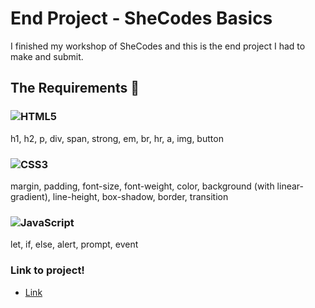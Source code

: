 # End Project - SheCodes Basics

I finished my workshop of SheCodes and this is the end project I had to make and submit.

## The Requirements 📝
### ![HTML5](https://img.shields.io/badge/html5-%23E34F26.svg?style=for-the-badge&logo=html5&logoColor=white)
h1, h2, p, div, span, strong, em, br, hr, a, img, button

### ![CSS3](https://img.shields.io/badge/css3-%231572B6.svg?style=for-the-badge&logo=css3&logoColor=white)
margin, padding, font-size, font-weight, color, background (with linear-gradient), line-height, box-shadow, border, transition

### ![JavaScript](https://img.shields.io/badge/javascript-%23323330.svg?style=for-the-badge&logo=javascript&logoColor=%23F7DF1E)
let, if, else, alert, prompt, event

### Link to project!
- [Link](https://xiacodes.github.io/SheCodes-Basics-End-Project/)
